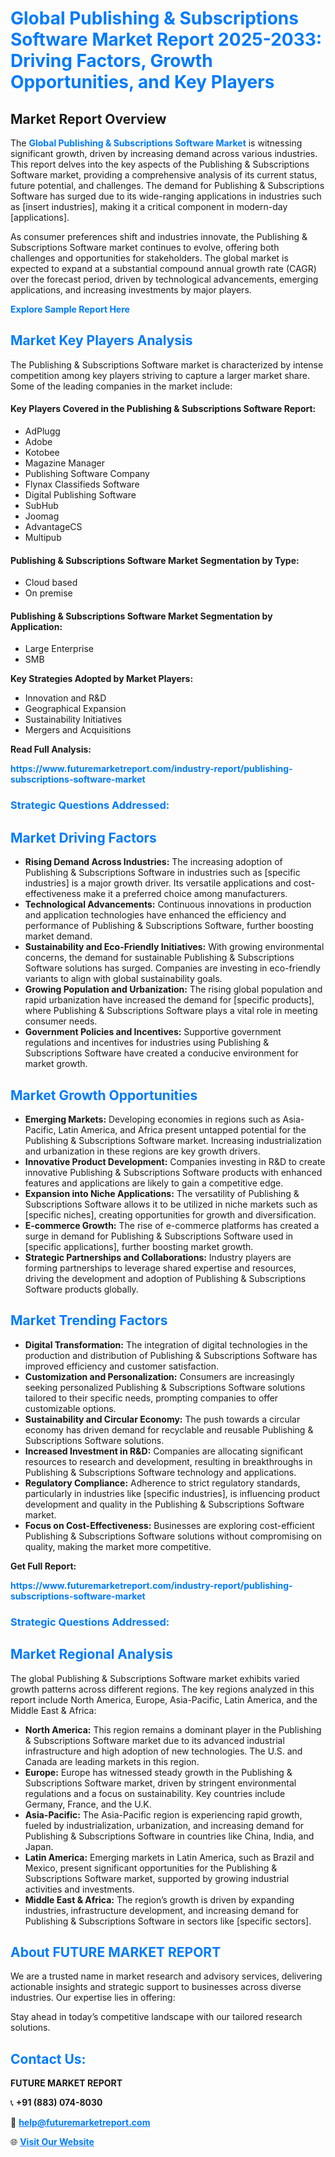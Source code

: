<h1 style="color: #007BFF;">Global Publishing & Subscriptions Software Market Report 2025-2033: Driving Factors, Growth Opportunities, and Key Players</h1>

<section id="overview">
<h2>Market Report Overview</h2>
<p>The <a href="https://www.futuremarketreport.com/industry-report/publishing-subscriptions-software-market" style="color: #007BFF; text-decoration: none;"><strong>Global Publishing & Subscriptions Software Market</strong></a> is witnessing significant growth, driven by increasing demand across various industries. This report delves into the key aspects of the Publishing & Subscriptions Software market, providing a comprehensive analysis of its current status, future potential, and challenges. The demand for Publishing & Subscriptions Software has surged due to its wide-ranging applications in industries such as [insert industries], making it a critical component in modern-day [applications].</p>
<p>As consumer preferences shift and industries innovate, the Publishing & Subscriptions Software market continues to evolve, offering both challenges and opportunities for stakeholders. The global market is expected to expand at a substantial compound annual growth rate (CAGR) over the forecast period, driven by technological advancements, emerging applications, and increasing investments by major players.</p>
</section>

<section id="overview">
<p><a href="https://www.futuremarketreport.com/request-sample/reportId=56362" style="color: #007BFF; text-decoration: none;"><strong>Explore Sample Report Here</strong></a></p>
</section>

<section id="key-players">
<h2 style="color: #007BFF;">Market Key Players Analysis</h2>
<p>The Publishing & Subscriptions Software market is characterized by intense competition among key players striving to capture a larger market share. Some of the leading companies in the market include:</p>
<h4>Key Players Covered in the Publishing & Subscriptions Software Report:</h4>
<ul><li>AdPlugg</li><li>Adobe</li><li>Kotobee</li><li>Magazine Manager</li><li>Publishing Software Company</li><li>Flynax Classifieds Software</li><li>Digital Publishing Software</li><li>SubHub</li><li>Joomag</li><li>AdvantageCS</li><li>Multipub</li></ul>
<h4>Publishing & Subscriptions Software Market Segmentation by Type:</h4>
<ul><li>Cloud based</li><li>On premise</li></ul>

<h4>Publishing & Subscriptions Software Market Segmentation by Application:</h4>
<ul><li>Large Enterprise</li><li>SMB</li></ul>
<p><strong>Key Strategies Adopted by Market Players:</strong></p>
<ul>
<li>Innovation and R&D</li>
<li>Geographical Expansion</li>
<li>Sustainability Initiatives</li>
<li>Mergers and Acquisitions</li>
</ul>
</section>

<section>
<p><strong>Read Full Analysis: </strong></p><a href="https://www.futuremarketreport.com/industry-report/publishing-subscriptions-software-market" style="color: #007BFF; text-decoration: none;"><strong>https://www.futuremarketreport.com/industry-report/publishing-subscriptions-software-market</strong></a>
<h3 style="color: #007BFF;">Strategic Questions Addressed:</h3>
</section>

<section id="driving-factors">
<h2 style="color: #007BFF;">Market Driving Factors</h2>
<ul>
<li><strong>Rising Demand Across Industries:</strong> The increasing adoption of Publishing & Subscriptions Software in industries such as [specific industries] is a major growth driver. Its versatile applications and cost-effectiveness make it a preferred choice among manufacturers.</li>
<li><strong>Technological Advancements:</strong> Continuous innovations in production and application technologies have enhanced the efficiency and performance of Publishing & Subscriptions Software, further boosting market demand.</li>
<li><strong>Sustainability and Eco-Friendly Initiatives:</strong> With growing environmental concerns, the demand for sustainable Publishing & Subscriptions Software solutions has surged. Companies are investing in eco-friendly variants to align with global sustainability goals.</li>
<li><strong>Growing Population and Urbanization:</strong> The rising global population and rapid urbanization have increased the demand for [specific products], where Publishing & Subscriptions Software plays a vital role in meeting consumer needs.</li>
<li><strong>Government Policies and Incentives:</strong> Supportive government regulations and incentives for industries using Publishing & Subscriptions Software have created a conducive environment for market growth.</li>
</ul>
</section>

<section id="growth-opportunities">
<h2 style="color: #007BFF;">Market Growth Opportunities</h2>
<ul>
<li><strong>Emerging Markets:</strong> Developing economies in regions such as Asia-Pacific, Latin America, and Africa present untapped potential for the Publishing & Subscriptions Software market. Increasing industrialization and urbanization in these regions are key growth drivers.</li>
<li><strong>Innovative Product Development:</strong> Companies investing in R&D to create innovative Publishing & Subscriptions Software products with enhanced features and applications are likely to gain a competitive edge.</li>
<li><strong>Expansion into Niche Applications:</strong> The versatility of Publishing & Subscriptions Software allows it to be utilized in niche markets such as [specific niches], creating opportunities for growth and diversification.</li>
<li><strong>E-commerce Growth:</strong> The rise of e-commerce platforms has created a surge in demand for Publishing & Subscriptions Software used in [specific applications], further boosting market growth.</li>
<li><strong>Strategic Partnerships and Collaborations:</strong> Industry players are forming partnerships to leverage shared expertise and resources, driving the development and adoption of Publishing & Subscriptions Software products globally.</li>
</ul>
</section>

<section id="trending-factors">
<h2 style="color: #007BFF;">Market Trending Factors</h2>
<ul>
<li><strong>Digital Transformation:</strong> The integration of digital technologies in the production and distribution of Publishing & Subscriptions Software has improved efficiency and customer satisfaction.</li>
<li><strong>Customization and Personalization:</strong> Consumers are increasingly seeking personalized Publishing & Subscriptions Software solutions tailored to their specific needs, prompting companies to offer customizable options.</li>
<li><strong>Sustainability and Circular Economy:</strong> The push towards a circular economy has driven demand for recyclable and reusable Publishing & Subscriptions Software solutions.</li>
<li><strong>Increased Investment in R&D:</strong> Companies are allocating significant resources to research and development, resulting in breakthroughs in Publishing & Subscriptions Software technology and applications.</li>
<li><strong>Regulatory Compliance:</strong> Adherence to strict regulatory standards, particularly in industries like [specific industries], is influencing product development and quality in the Publishing & Subscriptions Software market.</li>
<li><strong>Focus on Cost-Effectiveness:</strong> Businesses are exploring cost-efficient Publishing & Subscriptions Software solutions without compromising on quality, making the market more competitive.</li>
</ul>
</section>

<section>
<p><strong>Get Full Report: </strong></p><a href="https://www.futuremarketreport.com/industry-report/publishing-subscriptions-software-market" style="color: #007BFF; text-decoration: none;"><strong>https://www.futuremarketreport.com/industry-report/publishing-subscriptions-software-market</strong></a>
<h3 style="color: #007BFF;">Strategic Questions Addressed:</h3>
</section>


<section id="regional-analysis">
<h2 style="color: #007BFF;">Market Regional Analysis</h2>
<p>The global Publishing & Subscriptions Software market exhibits varied growth patterns across different regions. The key regions analyzed in this report include North America, Europe, Asia-Pacific, Latin America, and the Middle East & Africa:</p>
<ul>
<li><strong>North America:</strong> This region remains a dominant player in the Publishing & Subscriptions Software market due to its advanced industrial infrastructure and high adoption of new technologies. The U.S. and Canada are leading markets in this region.</li>
<li><strong>Europe:</strong> Europe has witnessed steady growth in the Publishing & Subscriptions Software market, driven by stringent environmental regulations and a focus on sustainability. Key countries include Germany, France, and the U.K.</li>
<li><strong>Asia-Pacific:</strong> The Asia-Pacific region is experiencing rapid growth, fueled by industrialization, urbanization, and increasing demand for Publishing & Subscriptions Software in countries like China, India, and Japan.</li>
<li><strong>Latin America:</strong> Emerging markets in Latin America, such as Brazil and Mexico, present significant opportunities for the Publishing & Subscriptions Software market, supported by growing industrial activities and investments.</li>
<li><strong>Middle East & Africa:</strong> The region’s growth is driven by expanding industries, infrastructure development, and increasing demand for Publishing & Subscriptions Software in sectors like [specific sectors].</li>
</ul>
</section>

<footer>
<h2 style="color: #007BFF;">About FUTURE MARKET REPORT</h2>
<p>We are a trusted name in market research and advisory services, delivering actionable insights and strategic support to businesses across diverse industries. Our expertise lies in offering:</p>

<p>Stay ahead in today’s competitive landscape with our tailored research solutions.</p>

<h2 style="color: #007BFF;">Contact Us:</h2>
<p><strong>FUTURE MARKET REPORT</strong></p>
<p>📞 <strong>+91 (883) 074-8030</strong></p>
<p>📧 <strong><a href="mailto:help@futuremarketreport.com" style="color: #007BFF;">help@futuremarketreport.com</a></strong></p>
<p>🌐 <strong><a href="https://www.futuremarketreport.com/" style="color: #007BFF;">Visit Our Website</a></strong></p>
</footer>